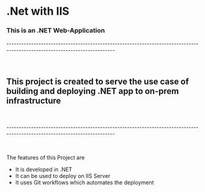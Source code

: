 # .Net with IIS
<h3> This is an .NET Web-Application </h3>

<p> --------------------------------------------------------------------------------------------------------------------------</p>
<br>

<h2> This project is created to serve the use case of building and deploying .NET app to on-prem infrastructure </h2>
<br>
<p> --------------------------------------------------------------------------------------------------------------------------</p>
<br>
<p> The features of this Project are </p>
<ul>
<li>
It is developed in .NET </li>
<li> It can be used to deploy on IIS Server </li>
<li> It uses Git workflows which automates the deployment 
</li>
</ul>
